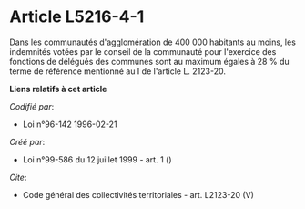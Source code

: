 # Article L5216-4-1

Dans les communautés d'agglomération de 400 000 habitants au moins, les indemnités votées par le conseil de la communauté
pour l'exercice des fonctions de délégués des communes sont au maximum égales à 28 % du terme de référence mentionné au I de
l'article L. 2123-20.

**Liens relatifs à cet article**

_Codifié par_:

  - Loi n°96-142 1996-02-21

_Créé par_:

  - Loi n°99-586 du 12 juillet 1999 - art. 1 ()

_Cite_:

  - Code général des collectivités territoriales - art. L2123-20 (V)
